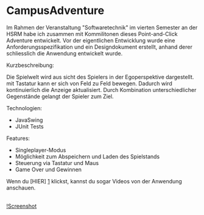 # CampusAdventure

Im Rahmen der Veranstaltung "Softwaretechnik" im vierten Semester an der HSRM habe ich zusammen mit Kommilitonen dieses Point-and-Click Adventure entwickelt.
Vor der eigentlichen Entwicklung wurde eine Anforderungsspezifikation und ein Designdokument erstellt, anhand derer schliesslich die Anwendung entwickelt wurde.

Kurzbeschreibung:

Die Spielwelt wird aus sicht des Spielers in der Egoperspektive dargestellt. mit Tastatur kann er sich von Feld zu Feld bewegen. Dadurch wird kontinuierlich die Anzeige aktualisiert. Durch Kombination unterschiedlicher Gegenstände gelangt der Spieler zum Ziel. 

Technologien:
- JavaSwing
- JUnit Tests

Features:
- Singleplayer-Modus
- Möglichkeit zum Abspeichern und Laden des Spielstands
- Steuerung via Tastatur und Maus
- Game Over und Gewinnen

Wenn du [HIER] [1] klickst, kannst du sogar Videos von der Anwendung anschauen.
</br>
</br>

[1]: http://www.mi.hs-rm.de/~tsche001/flashdemos/campusadventure/win_game.htm               "HIER"

[!Screenshot](https://raw.github.com/eyesfocus/CampusAdventure/master/screenshot/runninggame.png)

